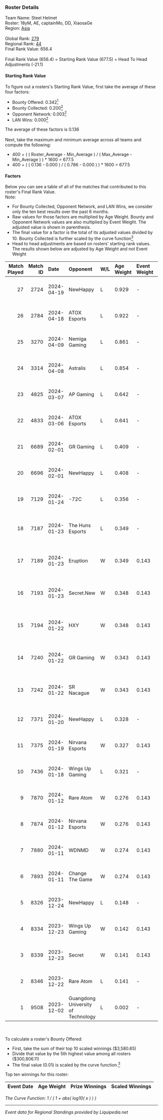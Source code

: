 ### Roster Details<br />
Team Name: Steel Helmet<br />
Roster: 18yM, AE, captainMo, DD, XiaosaGe<br />
Region: [Asia]( ../standings_asia.md)<br />
<br />
Global Rank: [279](../standings_global.md)<br />
Regional Rank: [44]( ../standings_asia.md)<br />
Final Rank Value:  656.4<br />
<br />
Final Rank Value (656.4) = Starting Rank Value (677.5) + Head To Head Adjustments (-21.1)<br />

#### Starting Rank Value<br />
To figure out a rosters's Starting Rank Value, first take the average of these four factors:<br />
- Bounty Offered: 0.342[<sup>1</sup>](#table2)
- Bounty Collected: 0.200[<sup>2</sup>](#table1)
- Opponent Network: 0.003[<sup>2</sup>](#table1)
- LAN Wins: 0.000[<sup>2</sup>](#table1)

The average of these factors is 0.136<br />
<br />
Next, take the maximum and minimum average across all teams and compute the following:<br />
- 400 + ( ( Roster_Average - Min_Average ) / ( Max_Average - Min_Average ) ) * 1600 = 677.5
- 400 + ( ( 0.136 - 0.000 ) / ( 0.786 - 0.000 ) ) * 1600 = 677.5


#### Factors<br />
Below you can see a table of all of the matches that contributed to this roster's Final Rank Value.<br />
Note:<br />

- For Bounty Collected, Opponent Network, and LAN Wins, we consider only the ten best results over the past 6 months.
- Raw values for those factors are multiplied by Age Weight. Bounty and Opponent Network values are also multiplied by Event Weight. The adjusted value is shown in parenthesis.
- The final value for a factor is the total of its adjusted values divided by 10. Bounty Collected is further scaled by the curve function[<sup>3</sup>](#curveFunction)
- Head to head adjustments are based on rosters' starting rank values. The results shown below are adjusted by Age Weight and not Event Weight
<span id="table1"></span><br />


| Match Played | Match ID | Date       | Opponent                           | W/L | Age Weight | Event Weight | Bounty Collected | Opponent Network | LAN Wins  | H2H Adj. | Roster                                   |
| -: | -: | :- | :- | :- | :- | :- | :- | :- | :- | -: | :- |
|           27 |     2724 | 2024-04-19 | NewHappy                           | L   | 0.929      | -            | -                | -                | -         |   -11.92 | 18yM, AE, captainMo, DD, XiaosaGe        |
|           26 |     2784 | 2024-04-18 | ATOX Esports                       | L   | 0.922      | -            | -                | -                | -         |    -2.20 | 18yM, AE, captainMo, DD, XiaosaGe        |
|           25 |     3270 | 2024-04-09 | Nemiga Gaming                      | L   | 0.861      | -            | -                | -                | -         |    -1.39 | 18yM, AE, captainMo, DD, XiaosaGe        |
|           24 |     3314 | 2024-04-08 | Astralis                           | L   | 0.854      | -            | -                | -                | -         |    -0.13 | 18yM, AE, captainMo, DD, XiaosaGe        |
|           23 |     4825 | 2024-03-07 | AP Gaming                          | L   | 0.642      | -            | -                | -                | -         |    -4.94 | 18yM, AE, captainMo, DD, XiaosaGe        |
|           22 |     4833 | 2024-03-06 | ATOX Esports                       | L   | 0.641      | -            | -                | -                | -         |    -1.11 | 18yM, AE, captainMo, ChildKing, XiaosaGe |
|           21 |     6689 | 2024-02-01 | GR Gaming                          | L   | 0.409      | -            | -                | -                | -         |    -4.76 | 18yM, AE, captainMo, DD, XiaosaGe        |
|           20 |     6696 | 2024-02-01 | NewHappy                           | L   | 0.408      | -            | -                | -                | -         |    -6.44 | 18yM, AE, captainMo, DD, XiaosaGe        |
|           19 |     7129 | 2024-01-24 | -72C                               | L   | 0.356      | -            | -                | -                | -         |    -4.75 | 18yM, AE, Attacker, captainMo, XiaosaGe  |
|           18 |     7187 | 2024-01-23 | The Huns Esports                   | L   | 0.349      | -            | -                | -                | -         |    -2.71 | 18yM, Attacker, captainMo, DD, XiaosaGe  |
|           17 |     7189 | 2024-01-23 | Eruption                           | W   | 0.349      | 0.143        | 0.000 (0.000)    | 0.064 (0.003)    | 0 (0.000) |     4.23 | 18yM, Attacker, captainMo, DD, XiaosaGe  |
|           16 |     7193 | 2024-01-23 | Secret.New                         | W   | 0.348      | 0.143        | 0.000 (0.000)    | -                | 0 (0.000) |     1.79 | 18yM, Attacker, captainMo, DD, XiaosaGe  |
|           15 |     7194 | 2024-01-22 | HXY                                | W   | 0.348      | 0.143        | 0.000 (0.000)    | -                | 0 (0.000) |     1.81 | 18yM, Attacker, captainMo, DD, XiaosaGe  |
|           14 |     7240 | 2024-01-22 | GR Gaming                          | W   | 0.343      | 0.143        | 0.007 (0.000)    | 0.428 (0.021)    | 0 (0.000) |     6.81 | 18yM, Attacker, captainMo, DD, XiaosaGe  |
|           13 |     7242 | 2024-01-22 | SR Nacague                         | W   | 0.343      | 0.143        | 0.000 (0.000)    | 0.013 (0.001)    | 0 (0.000) |     1.86 | 18yM, Attacker, captainMo, DD, XiaosaGe  |
|           12 |     7371 | 2024-01-20 | NewHappy                           | L   | 0.328      | -            | -                | -                | -         |    -5.10 | 18yM, AE, captainMo, DD, XiaosaGe        |
|           11 |     7375 | 2024-01-19 | Nirvana Esports                    | W   | 0.327      | 0.143        | 0.000 (0.000)    | 0.015 (0.001)    | 0 (0.000) |     1.79 | 18yM, AE, captainMo, DD, XiaosaGe        |
|           10 |     7436 | 2024-01-18 | Wings Up Gaming                    | L   | 0.321      | -            | -                | -                | -         |    -5.05 | 18yM, AE, captainMo, DD, XiaosaGe        |
|            9 |     7870 | 2024-01-12 | Rare Atom                          | W   | 0.276      | 0.143        | 0.011 (0.000)    | 0.139 (0.005)    | 0 (0.000) |     4.68 | 18yM, AE, captainMo, DD, XiaosaGe        |
|            8 |     7874 | 2024-01-12 | Nirvana Esports                    | W   | 0.276      | 0.143        | 0.000 (0.000)    | 0.015 (0.001)    | 0 (0.000) |     1.54 | 18yM, AE, captainMo, DD, XiaosaGe        |
|            7 |     7880 | 2024-01-11 | WDNMD                              | W   | 0.274      | 0.143        | -                | 0.008 (0.000)    | 0 (0.000) |     2.44 | 18yM, AE, captainMo, DD, XiaosaGe        |
|            6 |     7893 | 2024-01-11 | Change The Game                    | W   | 0.274      | 0.143        | 0.003 (0.000)    | 0.022 (0.001)    | 0 (0.000) |     3.81 | 18yM, AE, captainMo, DD, XiaosaGe        |
|            5 |     8326 | 2023-12-24 | NewHappy                           | L   | 0.148      | -            | -                | -                | -         |    -2.35 | 18yM, AE, captainMo, DD, XiaosaGe        |
|            4 |     8334 | 2023-12-23 | Wings Up Gaming                    | W   | 0.142      | 0.143        | 0.006 (0.000)    | 0.086 (0.002)    | -         |     2.23 | 18yM, AE, captainMo, DD, XiaosaGe        |
|            3 |     8339 | 2023-12-23 | Secret                             | W   | 0.141      | 0.143        | -                | 0.006 (0.000)    | -         |     0.79 | 18yM, AE, captainMo, DD, XiaosaGe        |
|            2 |     8346 | 2023-12-22 | Rare Atom                          | L   | 0.141      | -            | -                | -                | -         |    -2.03 | 18yM, AE, captainMo, DD, XiaosaGe        |
|            1 |     9508 | 2023-12-02 | Guangdong University of Technology | L   | 0.002      | -            | -                | -                | -         |    -0.04 | 18yM, AE, captainMo, DD, xiaosaGe        |

<br />
<span id="table2"></span><br />
To calculate a roster's Bounty Offered:<br />

- First, take the sum of their top 10 scaled winnings ($3,580.65)
- Divide that value by the 5th highest value among all rosters ($300,806.11)
- The final value (0.01) is scaled by the curve function.[<sup>3</sup>](#curveFunction)

Top ten winnings for this roster:<br />

| Event Date | Age Weight | Prize Winnings | Scaled Winnings |
| :- | -: | :- | :- |


<span id="curveFunction"></span>_The Curve Function: 1 / ( 1 + abs( log10( x ) ) )_<br />

---
_Event data for Regional Standings provided by Liquipedia.net_<br />
